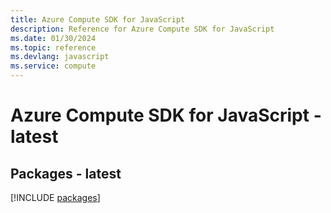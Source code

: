 ```yaml
---
title: Azure Compute SDK for JavaScript
description: Reference for Azure Compute SDK for JavaScript
ms.date: 01/30/2024
ms.topic: reference
ms.devlang: javascript
ms.service: compute
---
```

# Azure Compute SDK for JavaScript - latest
## Packages - latest
[!INCLUDE [packages](compute-index.md)]
